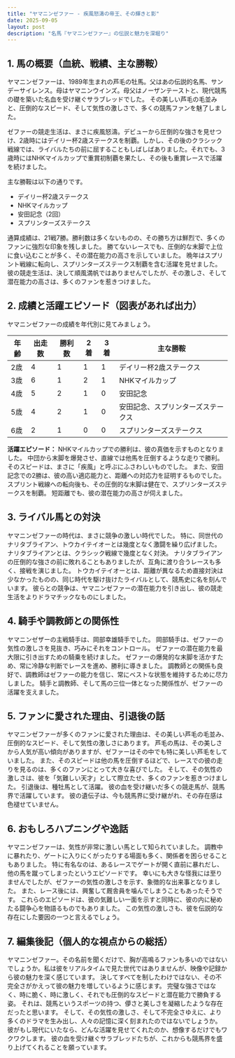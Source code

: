 ```yaml
---
title: "ヤマニンゼファー - 疾風怒濤の帝王、その輝きと影"
date: 2025-09-05
layout: post
description: "名馬『ヤマニンゼファー』の伝説と魅力を深堀り"
---
```


## 1. 馬の概要（血統、戦績、主な勝鞍）

ヤマニンゼファーは、1989年生まれの芦毛の牡馬。父はあの伝説的名馬、サンデーサイレンス。母はヤマニンウインズ。母父はノーザンテーストと、現代競馬の礎を築いた名血を受け継ぐサラブレッドでした。  その美しい芦毛の毛並みと、圧倒的なスピード、そして気性の激しさで、多くの競馬ファンを魅了しました。

ゼファーの競走生活は、まさに疾風怒濤。デビューから圧倒的な強さを見せつけ、2歳時にはデイリー杯2歳ステークスを制覇。しかし、その後のクラシック戦線では、ライバルたちの前に屈することもしばしばありました。それでも、3歳時にはNHKマイルカップで重賞初制覇を果たし、その後も重賞レースで活躍を続けました。

主な勝鞍は以下の通りです。

* デイリー杯2歳ステークス
* NHKマイルカップ
* 安田記念（2回）
* スプリンターズステークス


通算成績は、21戦7勝。勝利数は多くないものの、その勝ち方は鮮烈で、多くのファンに強烈な印象を残しました。  勝てないレースでも、圧倒的な末脚で上位に食い込むことが多く、その潜在能力の高さを示していました。  晩年はスプリント戦線に転向し、スプリンターズステークス制覇を含む活躍を見せました。  彼の競走生活は、決して順風満帆ではありませんでしたが、その激しさ、そして潜在能力の高さは、多くのファンを惹きつけました。


## 2. 成績と活躍エピソード（図表があれば出力）

ヤマニンゼファーの成績を年代別に見てみましょう。

| 年齢 | 出走数 | 勝利数 | 2着 | 3着 | 主な勝鞍 |
|---|---|---|---|---|---|
| 2歳 | 4 | 1 | 1 | 1 | デイリー杯2歳ステークス |
| 3歳 | 6 | 1 | 2 | 1 | NHKマイルカップ |
| 4歳 | 5 | 2 | 1 | 0 | 安田記念 |
| 5歳 | 4 | 2 | 1 | 0 | 安田記念、スプリンターズステークス |
| 6歳 | 2 | 1 | 0 | 0 | スプリンターズステークス |


**活躍エピソード：**  NHKマイルカップでの勝利は、彼の真価を示すものとなりました。  中団から末脚を爆発させ、直線では他馬を圧倒するような走りで勝利。  そのスピードは、まさに「疾風」と呼ぶにふさわしいものでした。  また、安田記念での2勝は、彼の高い適応能力と、距離への対応力を証明するものでした。  スプリント戦線への転向後も、その圧倒的な末脚は健在で、スプリンターズステークスを制覇。  短距離でも、彼の潜在能力の高さが伺えました。


## 3. ライバル馬との対決

ヤマニンゼファーの時代は、まさに競争の激しい時代でした。  特に、同世代のナリタブライアン、トウカイテイオーとは幾度となく激闘を繰り広げました。  ナリタブライアンとは、クラシック戦線で幾度となく対決。  ナリタブライアンの圧倒的な強さの前に敗れることもありましたが、互角に渡り合うレースも多く、接戦を演じました。  トウカイテイオーとは、距離が異なるため直接対決は少なかったものの、同じ時代を駆け抜けたライバルとして、競馬史に名を刻んでいます。  彼らとの競争は、ヤマニンゼファーの潜在能力を引き出し、彼の競走生活をよりドラマチックなものにしました。


## 4. 騎手や調教師との関係性

ヤマニンゼザーの主戦騎手は、岡部幸雄騎手でした。  岡部騎手は、ゼファーの気性の激しさを見抜き、巧みにそれをコントロール。  ゼファーの潜在能力を最大限に引き出すための騎乗を続けました。  ゼファーの爆発的な末脚を活かすため、常に冷静な判断でレースを進め、勝利に導きました。  調教師との関係も良好で、調教師はゼファーの能力を信じ、常にベストな状態を維持するために尽力しました。  騎手と調教師、そして馬の三位一体となった関係性が、ゼファーの活躍を支えました。


## 5. ファンに愛された理由、引退後の話

ヤマニンゼファーが多くのファンに愛された理由は、その美しい芦毛の毛並み、圧倒的なスピード、そして気性の激しさにあります。  芦毛の馬は、その美しさから人気が高い傾向がありますが、ゼファーはその中でも特に美しい芦毛をしていました。  また、そのスピードは他の馬を圧倒するほどで、レースでの彼の走りを見るのは、多くのファンにとって大きな喜びでした。  そして、その気性の激しさは、彼を「気難しい天才」として際立たせ、多くのファンを惹きつけました。  引退後は、種牡馬として活躍。  彼の血を受け継いだ多くの競走馬が、競馬界で活躍しています。  彼の遺伝子は、今も競馬界に受け継がれ、その存在感は色褪せていません。


## 6. おもしろハプニングや逸話

ヤマニンゼファーは、気性が非常に激しい馬として知られていました。  調教中に暴れたり、ゲートに入りにくがったりする場面も多く、関係者を困らせることもありました。  特に有名なのは、あるレースでゲートが開く直前に暴れだし、他の馬を蹴ってしまったというエピソードです。  幸いにも大きな怪我には至りませんでしたが、ゼファーの気性の激しさを示す、象徴的な出来事となりました。  また、レース後には、興奮して厩舎員を噛んでしまうこともあったそうです。  これらのエピソードは、彼の気難しい一面を示すと同時に、彼の内に秘めたる闘争心を物語るものでもありました。  この気性の激しさも、彼を伝説的な存在にした要因の一つと言えるでしょう。


## 7. 編集後記（個人的な視点からの総括）

ヤマニンゼファー。その名前を聞くだけで、胸が高鳴るファンも多いのではないでしょうか。私は彼をリアルタイムで見た世代ではありませんが、映像や記録から彼の魅力を深く感じています。  決してすべてを制したわけではない、その不完全さがかえって彼の魅力を増しているように感じます。  完璧な強さではなく、時に脆く、時に激しく、それでも圧倒的なスピードと潜在能力で勝負する姿。  それは、競馬というスポーツの持つ、儚さと美しさを凝縮したような存在だったと思います。  そして、その気性の激しさ、そして不完全さゆえに、より多くのドラマを生み出し、人々の記憶に深く刻まれたのではないでしょうか。  彼がもし現代にいたなら、どんな活躍を見せてくれたのか、想像するだけでもワクワクします。  彼の血を受け継ぐサラブレッドたちが、これからも競馬界を盛り上げてくれることを願っています。

